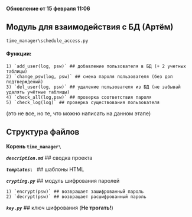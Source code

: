 **Обновление от 15 февраля 11:06**

## Модуль для взаимодействия с БД (Артём)


`time_manager\schedule_access.py`

#### **Функции:**
    1) `add_user(log, psw)` ## добавление пользователя в БД (+ 2 учетных таблицы)
    2) `change_psw(log, psw)` ## смена пароля пользователя (без доп подтверждений)
    3) `del_user(log, psw)` ## удаление пользователя из БД (не забывай удалять учётные таблицы) 
    4) `check_all(log,psw)` ## проверка соответствия пароля
    5) `check_log(log)` ## проверка существования пользователя
             
   (это не все, но те, что можно написать на данном этапе)
   
## Структура файлов
**Корень `time_manager\ `**

***`description.md`*** 
    ## сводка проекта
    
***`templates\ `*** 
    ## шаблоны HTML

***`crypting.py`*** 
    ## модуль шифрования паролей
        
    1) `encrypt(psw)` ## возвращает зашифрованный пароль
    2) `decrypt(psw)` ## возвращает расшифрованный пароль
     
***`key.py`*** 
    ## ключ шифрования (**Не трогать!**)